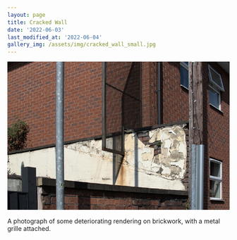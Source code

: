 ```yaml
---
layout: page
title: Cracked Wall
date: '2022-06-03'
last_modified_at: '2022-06-04'
gallery_img: /assets/img/cracked_wall_small.jpg
---
```


[![](/assets/img/cracked_wall_small.jpg)](/assets/img/cracked_wall.jpg)

A photograph of some deteriorating rendering on brickwork, with a metal grille attached.
